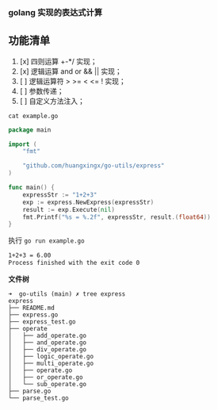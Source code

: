 ### golang 实现的表达式计算

## 功能清单

1. [x] 四则运算 +-*/ 实现；
2. [x] 逻辑运算 and or && || 实现；
3. [ ] 逻辑运算符 > >= < <= ! 实现；
4. [ ] 参数传递；
5. [ ] 自定义方法注入；

`cat example.go`

```go
package main

import (
	"fmt"

	"github.com/huangxingx/go-utils/express"
)

func main() {
	expressStr := "1+2+3"
	exp := express.NewExpress(expressStr)
	result := exp.Execute(nil)
	fmt.Printf("%s = %.2f", expressStr, result.(float64))
}
```

执行 `go run example.go`

```bash
1+2+3 = 6.00
Process finished with the exit code 0
```

**文件树**

```shell
➜  go-utils (main) ✗ tree express              
express
├── README.md
├── express.go
├── express_test.go
├── operate
│   ├── add_operate.go
│   ├── and_operate.go
│   ├── div_operate.go
│   ├── logic_operate.go
│   ├── multi_operate.go
│   ├── operate.go
│   ├── or_operate.go
│   └── sub_operate.go
├── parse.go
└── parse_test.go
```